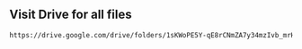 ## Visit Drive for all files
```bash
https://drive.google.com/drive/folders/1sKWoPE5Y-qE8rCNmZA7y34mzIvb_mrHk?usp=sharing
```

